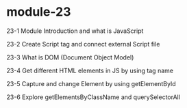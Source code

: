# module-23

23-1 Module Introduction and what is JavaScript

23-2 Create Script tag and connect external Script file

23-3 What is DOM (Document Object Model)

23-4 Get different HTML elements in JS by using tag name

23-5 Capture and change Element by using getElementById

23-6 Explore getElementsByClassName and querySelectorAll
